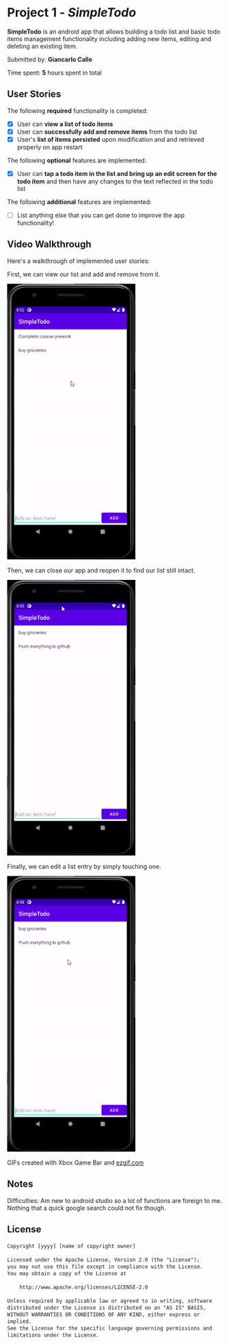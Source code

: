 # Project 1 - *SimpleTodo*

**SimpleTodo** is an android app that allows building a todo list and basic todo items management functionality including adding new items, editing and deleting an existing item.

Submitted by: **Giancarlo Calle**

Time spent: **5** hours spent in total

## User Stories

The following **required** functionality is completed:

* [x] User can **view a list of todo items**
* [x] User can **successfully add and remove items** from the todo list
* [x] User's **list of items persisted** upon modification and and retrieved properly on app restart

The following **optional** features are implemented:

* [x] User can **tap a todo item in the list and bring up an edit screen for the todo item** and then have any changes to the text reflected in the todo list

The following **additional** features are implemented:

* [ ] List anything else that you can get done to improve the app functionality!

## Video Walkthrough

Here's a walkthrough of implemented user stories:

First, we can view our list and add and remove from it.

<img src='/gifs/simpleTodo_addRemove.gif' title='simpleTodo_addRemove' width='300px' height=auto alt='Video Walkthrough' />

Then, we can close our app and reopen it to find our list still intact.

<img src='/gifs/simpleTodo_persistence.gif' title='simpleTodo_persistence' width='300px' height=auto alt='Video Walkthrough' />

Finally, we can edit a list entry by simply touching one. 

<img src='/gifs/simpleTodo_edit.gif' title='simpleTodo_edit' width='300px' height=auto alt='Video Walkthrough' />

GIFs created with Xbox Game Bar and [ezgif.com](https://ezgif.com/video-to-gif)

## Notes

Difficulties:
Am new to android studio so a lot of functions are foreign to me. Nothing that a quick google search could not fix though.

## License

    Copyright [yyyy] [name of copyright owner]

    Licensed under the Apache License, Version 2.0 (the "License");
    you may not use this file except in compliance with the License.
    You may obtain a copy of the License at

        http://www.apache.org/licenses/LICENSE-2.0

    Unless required by applicable law or agreed to in writing, software
    distributed under the License is distributed on an "AS IS" BASIS,
    WITHOUT WARRANTIES OR CONDITIONS OF ANY KIND, either express or implied.
    See the License for the specific language governing permissions and
    limitations under the License.
